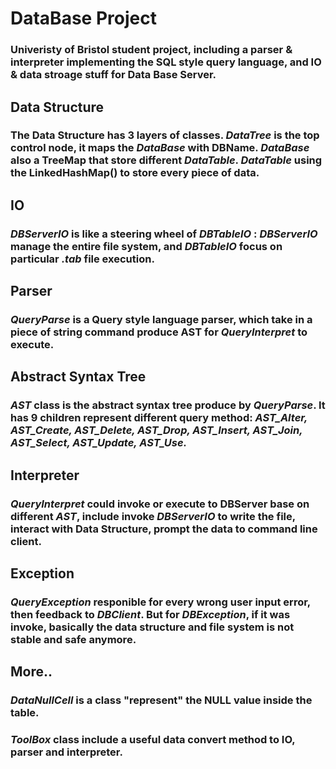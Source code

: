 # DataBase Project 
### Univeristy of Bristol student project, including a parser & interpreter implementing the SQL style query language, and IO & data stroage stuff for Data Base Server.

## Data Structure
### The Data Structure has 3 layers of classes. *DataTree* is the top control node, it maps the *DataBase* with DBName. *DataBase* also a TreeMap that store different *DataTable*. *DataTable* using the LinkedHashMap() to store every piece of data.

## IO
### *DBServerIO* is like a steering wheel of *DBTableIO* : *DBServerIO* manage the entire file system, and *DBTableIO* focus on particular *.tab* file execution.

## Parser
###  *QueryParse* is a Query style language parser, which take in a piece of string command produce AST for *QueryInterpret* to execute.

## Abstract Syntax Tree
### *AST* class is the abstract syntax tree produce by *QueryParse*. It has 9 children represent different query method: *AST_Alter, AST_Create, AST_Delete, AST_Drop, AST_Insert, AST_Join, AST_Select, AST_Update, AST_Use.*

## Interpreter
###  *QueryInterpret* could invoke or execute to DBServer base on different *AST*, include invoke *DBServerIO* to write the file, interact with Data Structure, prompt the data to command line client.

## Exception
###  *QueryException* responible for every wrong user input error, then feedback to *DBClient*. But for *DBException*, if it was invoke, basically the data structure and file system is not stable and safe anymore.

## More..
### *DataNullCell* is a class "represent" the NULL value inside the table.
### *ToolBox* class include a useful data convert method to IO, parser and interpreter.
  
